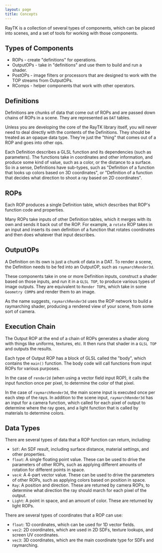 ```yaml
---
layout: page
title: Concepts
---
```


RayTK is a collection of several types of components, which can be placed into scenes, and a set of tools for working with those components.

## Types of Components

* ROPs - create "definitions" for operations.
* OutputOPs - take in "definitions" and use them to build and run a shader.
* PostOPs - image filters or processors that are designed to work with the TOP streams from OutputOPs.
* RComps - helper components that work with other operators.

## Definitions

Definitions are chunks of data that come out of ROPs and are passed down chains of ROPs in a scene. They are represented as `DAT` tables.

Unless you are developing the core of the RayTK library itself, you will never need to deal directly with the contents of the Definitions. They should be treated as an opaque data type. They're just the "thing" that comes out of a ROP and goes into other ops.

Each Definition describes a GLSL function and its dependencies (such as parameters). The functions take in coordinates and other information, and produce some kind of value, such as a color, or the distance to a surface. So in a sense, Definitions have sub-types, such as "Definition of a function that looks up colors based on 3D coordinates", or "Definition of a function that decides what direction to shoot a ray based on 2D coordinates".

## ROPs

Each ROP produces a single Definition table, which describes that ROP's function code and properties.

Many ROPs take inputs of other Definition tables, which it merges with its own and sends it back out of the ROP. For example, a `rotate` ROP takes in an input and inserts its own definition of a function that rotates coordinates and then does whatever that input describes.

## OutputOPs

A Definition on its own is just a chunk of data in a DAT. To render a scene, the Definition needs to be fed into an OutputOP, such as `raymarchRender3d`.

These components take in one or more Definition inputs, construct a shader based on those inputs, and run it in a `GLSL TOP`, to produce various types of image outputs. They are equivalent to `Render TOP`s, which take in some `Geometry COMP`s and render them to an image.

As the name suggests, `raymarchRender3d` uses the ROP network to build a raymarching shader, producing a rendered view of your scene, from some sort of camera.

## Execution Chain

The Output ROP at the end of a chain of ROPs generates a shader along with things like uniforms, textures, etc. It then runs that shader in a `GLSL TOP` and outputs the results.

Each type of Output ROP has a block of GLSL called the "body", which contains the `main()` function. The body code will call functions from input ROPs for various purposes.

In the case of `render2d` (when using a vector field input ROP), it calls the input function once per pixel, to determine the color of that pixel.

In the case of `raymarchRender3d`, the main scene input is executed once per each step of the rays. In addition to the scene input, `raymarchRender3d` has an input for a camera function, which called for each pixel of output to determine where the ray goes, and a light function that is called by materials to determine colors.

## Data Types

There are several types of data that a ROP function can return, including:
* `Sdf`: An SDF result, including surface distance, material settings, and other properties.
* `float`: A single floating point value. These can be used to drive the parameters of other ROPs, such as applying different amounts of rotation for different points in space.
* `vec4`: A 4-part vector value. These can be used to drive the parameters of other ROPs, such as applying colors based on position in space.
* `Ray`: A position and direction. These are returned by camera ROPs, to determine what direction the ray should march for each pixel of the output.
* `Light`: A point in space, and an amount of color. These are returned by light ROPs.

There are several types of coordinates that a ROP can use:
* `float`: 1D coordinates, which can be used for 1D vector fields.
* `vec2`: 2D coordinates, which are used in 2D SDFs, texture lookups, and screen UV coordinates.
* `vec3`: 3D coordinates, which are the main coordinate type for SDFs and raymarching.
